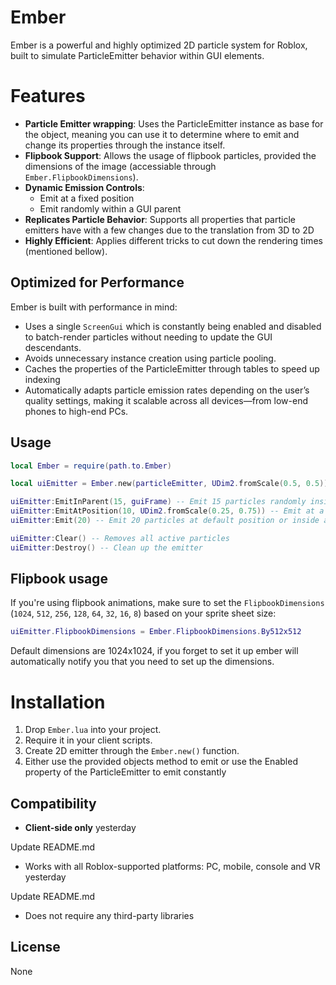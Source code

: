 # Ember
Ember is a powerful and highly optimized 2D particle system for Roblox, built to simulate ParticleEmitter behavior within GUI elements.

# Features
- **Particle Emitter wrapping**: Uses the ParticleEmitter instance as base for the object, meaning you can use it to determine where to emit and change its properties through the instance itself.
- **Flipbook Support**: Allows the usage of flipbook particles, provided the dimensions of the image (accessiable through `Ember.FlipbookDimensions`).
- **Dynamic Emission Controls**:
  - Emit at a fixed position
  - Emit randomly within a GUI parent
- **Replicates Particle Behavior**: Supports all properties that particle emitters have with a few changes due to the translation from 3D to 2D
- **Highly Efficient**: Applies different tricks to cut down the rendering times (mentioned bellow).

## Optimized for Performance
Ember is built with performance in mind:
- Uses a single `ScreenGui` which is constantly being enabled and disabled to batch-render particles without needing to update the GUI descendants.
- Avoids unnecessary instance creation using particle pooling.
- Caches the properties of the ParticleEmitter through tables to speed up indexing
- Automatically adapts particle emission rates depending on the user’s quality settings, making it scalable across all devices—from low-end phones to high-end PCs.

## Usage

```lua
local Ember = require(path.to.Ember)

local uiEmitter = Ember.new(particleEmitter, UDim2.fromScale(0.5, 0.5))

uiEmitter:EmitInParent(15, guiFrame) -- Emit 15 particles randomly inside a Frame
uiEmitter:EmitAtPosition(10, UDim2.fromScale(0.25, 0.75)) -- Emit at a custom position
uiEmitter:Emit(20) -- Emit 20 particles at default position or inside a parent, depending on the parent of the particleEmitter.

uiEmitter:Clear() -- Removes all active particles
uiEmitter:Destroy() -- Clean up the emitter
```

## Flipbook usage
If you're using flipbook animations, make sure to set the `FlipbookDimensions` (`1024`, `512`, `256`, `128`, `64`, `32`, `16`, `8`) based on your sprite sheet size:

```lua
uiEmitter.FlipbookDimensions = Ember.FlipbookDimensions.By512x512
```

Default dimensions are 1024x1024, if you forget to set it up ember will automatically notify you that you need to set up the dimensions.

# Installation

1. Drop `Ember.lua` into your project.
2. Require it in your client scripts.
3. Create 2D emitter through the `Ember.new()` function.
4. Either use the provided objects method to emit or use the Enabled property of the ParticleEmitter to emit constantly

## Compatibility

- **Client-side only**
yesterday

Update README.md
- Works with all Roblox-supported platforms: PC, mobile, console and VR
yesterday

Update README.md
- Does not require any third-party libraries

## License

None